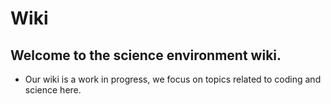 # Wiki


## Welcome to the science environment wiki.
* Our wiki is a work in progress, we focus on topics related to coding and science here.

```{tableofcontents}
```
